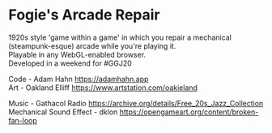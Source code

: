 # Fogie's Arcade Repair

1920s style 'game within a game' in which you repair a mechanical (steampunk-esque) arcade while you're playing it.  
Playable in any WebGL-enabled browser.  
Developed in a weekend for #GGJ20  
  
Code - Adam Hahn https://adamhahn.app  
Art - Oakland Elliff https://www.artstation.com/oakieland  
  
Music - Gathacol Radio https://archive.org/details/Free_20s_Jazz_Collection  
Mechanical Sound Effect - dklon https://opengameart.org/content/broken-fan-loop
